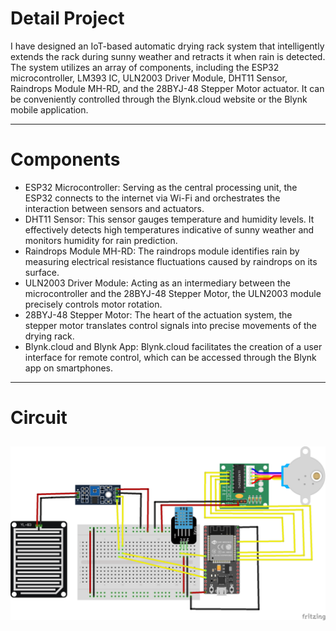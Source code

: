 # Detail Project #

I have designed an IoT-based automatic drying rack system that intelligently extends the rack during sunny weather and retracts it when rain is detected. The system utilizes an array of components, including the ESP32 microcontroller, LM393 IC, ULN2003 Driver Module, DHT11 Sensor, Raindrops Module MH-RD, and the 28BYJ-48 Stepper Motor actuator. It can be conveniently controlled through the Blynk.cloud website or the Blynk mobile application.

----
# Components
* ESP32 Microcontroller: Serving as the central processing unit, the ESP32 connects to the internet via Wi-Fi and orchestrates the interaction between sensors and actuators.
* DHT11 Sensor: This sensor gauges temperature and humidity levels. It effectively detects high temperatures indicative of sunny weather and monitors humidity for rain prediction.
* Raindrops Module MH-RD: The raindrops module identifies rain by measuring electrical resistance fluctuations caused by raindrops on its surface.
* ULN2003 Driver Module: Acting as an intermediary between the microcontroller and the 28BYJ-48 Stepper Motor, the ULN2003 module precisely controls motor rotation.
* 28BYJ-48 Stepper Motor: The heart of the actuation system, the stepper motor translates control signals into precise movements of the drying rack.
* Blynk.cloud and Blynk App: Blynk.cloud facilitates the creation of a user interface for remote control, which can be accessed through the Blynk app on smartphones.
----
# Circuit
![picture alt](https://github.com/andhikapp28/Jemuran-otomatis-berbasis-IoT/blob/main/img/Wiring.png "")
----
